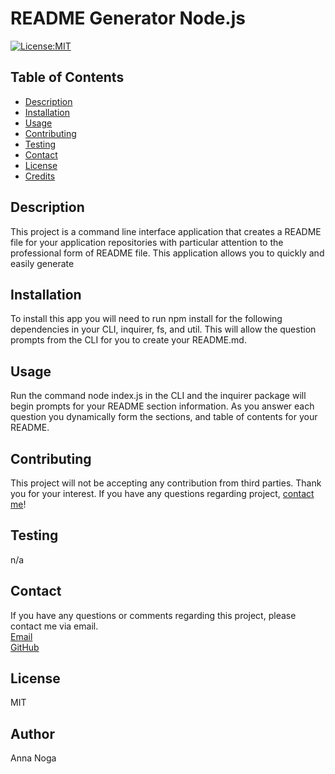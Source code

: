 
# README Generator Node.js 

 [![License:MIT](https://img.shields.io/badge/License-MIT-yellow.svg)](https://opensource.org/licenses/MIT)

## Table of Contents
  * [Description](#description)
  * [Installation](#installation)
  * [Usage](#usage)
  * [Contributing](#contributing)
  * [Testing](#testing)
  * [Contact](#contact)
  * [License](#license)
  * [Credits](#credits)

## Description
This project is a command line interface application that creates a README file for your application repositories with particular attention to the professional form of README file. This application allows you to quickly and easily generate 

## Installation
To install this app you will need to run npm install for the following dependencies in your CLI, inquirer, fs, and util. This will allow the question prompts from the CLI for you to create your README.md.

## Usage
Run the command node index.js in the CLI and the inquirer package will begin prompts for your README section information. As you answer each question you dynamically form the sections, and table of contents for your README.

## Contributing
This project will not be accepting any contribution from third parties. Thank you for your interest. If you have any questions regarding project, [contact me](#contact)!
      

## Testing
n/a

## Contact
If you have any questions or comments regarding this project, please contact me via email. </br>
[Email](mailto:mrs.anna.noga@gmail.com) </br>
[GitHub](https://github.com/mrsannanoga) 

## License
MIT

## Author
Anna Noga

  
  